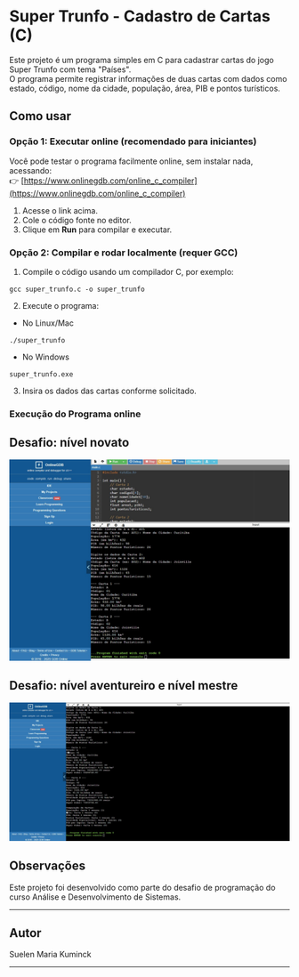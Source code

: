 # Super Trunfo - Cadastro de Cartas (C)

Este projeto é um programa simples em C para cadastrar cartas do jogo Super Trunfo com tema "Países".  
O programa permite registrar informações de duas cartas com dados como estado, código, nome da cidade, população, área, PIB e pontos turísticos.

## Como usar

### Opção 1: Executar online (recomendado para iniciantes)

Você pode testar o programa facilmente online, sem instalar nada, acessando:  
👉 [https://www.onlinegdb.com/online_c_compiler](https://www.onlinegdb.com/online_c_compiler)

1. Acesse o link acima.  
2. Cole o código fonte no editor.  
3. Clique em **Run** para compilar e executar.

### Opção 2: Compilar e rodar localmente (requer GCC)

1. Compile o código usando um compilador C, por exemplo:  
````
gcc super_trunfo.c -o super_trunfo
````

2. Execute o programa:
- No Linux/Mac
````
./super_trunfo
````

- No Windows
````
super_trunfo.exe
````

3. Insira os dados das cartas conforme solicitado.

### Execução do Programa online
## Desafio: nível novato
![Excusão do Sistema](Foto.jpg)

## Desafio: nível aventureiro e nível mestre
![Excusão do Sistema_2_3](execucao_fundamentos_tecnicas.jpg)

## Observações

Este projeto foi desenvolvido como parte do desafio de programação do curso Análise e Desenvolvimento de Sistemas.

---

## Autor

Suelen Maria Kuminck

---




